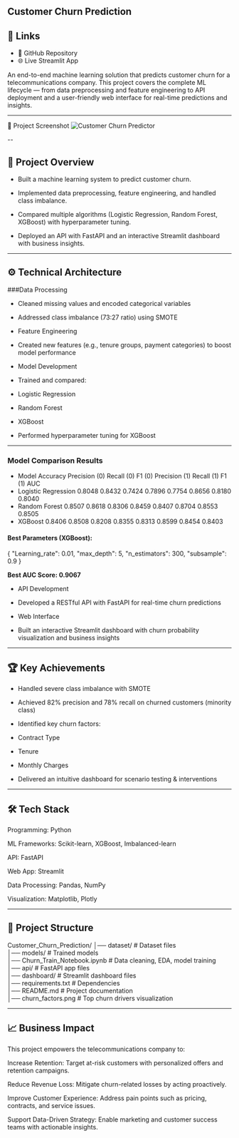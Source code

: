 Customer Churn Prediction
---

## 🔗 Links
- 📘 GitHub Repository
- 🌐 Live Streamlit App

An end-to-end machine learning solution that predicts customer churn for a telecommunications company.
This project covers the complete ML lifecycle — from data preprocessing and feature engineering to API deployment and a user-friendly web interface for real-time predictions and insights.

---

📸 Project Screenshot
![Customer Churn Predictor](https://github.com/FarazTheAnalyst/Data-Scientist-Portfolio/blob/main/TelcoCustomerChurnPredition/streamlit%20fronend.png)

--

## 📌 Project Overview

- Built a machine learning system to predict customer churn.

- Implemented data preprocessing, feature engineering, and handled class imbalance.

- Compared multiple algorithms (Logistic Regression, Random Forest, XGBoost) with hyperparameter tuning.

- Deployed an API with FastAPI and an interactive Streamlit dashboard with business insights.

---

## ⚙️ Technical Architecture

###Data Processing

- Cleaned missing values and encoded categorical variables

- Addressed class imbalance (73:27 ratio) using SMOTE

- Feature Engineering

- Created new features (e.g., tenure groups, payment categories) to boost model performance

- Model Development

- Trained and compared:

- Logistic Regression

- Random Forest

- XGBoost

- Performed hyperparameter tuning for XGBoost

---

### Model Comparison Results

- Model	Accuracy	Precision (0)	Recall (0)	F1 (0)	Precision (1)	Recall (1)	F1 (1)	AUC
- Logistic Regression	0.8048	0.8432	0.7424	0.7896	0.7754	0.8656	0.8180	0.8040
- Random Forest	0.8507	0.8618	0.8306	0.8459	0.8407	0.8704	0.8553	0.8505
- XGBoost	0.8406	0.8508	0.8208	0.8355	0.8313	0.8599	0.8454	0.8403



#### Best Parameters (XGBoost):

{
  "Learning_rate": 0.01,
  "max_depth": 5,
  "n_estimators": 300,
  "subsample": 0.9
}



**Best AUC Score: 0.9067**

- API Development

- Developed a RESTful API with FastAPI for real-time churn predictions

- Web Interface

- Built an interactive Streamlit dashboard with churn probability visualization and business insights

---

## 🏆 Key Achievements

- Handled severe class imbalance with SMOTE

- Achieved 82% precision and 78% recall on churned customers (minority class)

- Identified key churn factors:

- Contract Type

- Tenure

- Monthly Charges

- Delivered an intuitive dashboard for scenario testing & interventions


---

## 🛠️ Tech Stack

Programming: Python

ML Frameworks: Scikit-learn, XGBoost, Imbalanced-learn

API: FastAPI

Web App: Streamlit

Data Processing: Pandas, NumPy

Visualization: Matplotlib, Plotly

---

## 📂 Project Structure
Customer_Churn_Prediction/
│── dataset/                           # Dataset files  
│── models/                            # Trained models  
│── Churn_Train_Notebook.ipynb         # Data cleaning, EDA, model training  
│── api/                               # FastAPI app files  
│── dashboard/                         # Streamlit dashboard files  
│── requirements.txt                   # Dependencies  
│── README.md                          # Project documentation  
│── churn_factors.png                  # Top churn drivers visualization  

---

## 📈 Business Impact

This project empowers the telecommunications company to:

Increase Retention: Target at-risk customers with personalized offers and retention campaigns.

Reduce Revenue Loss: Mitigate churn-related losses by acting proactively.

Improve Customer Experience: Address pain points such as pricing, contracts, and service issues.

Support Data-Driven Strategy: Enable marketing and customer success teams with actionable insights.
